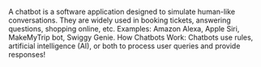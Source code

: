 A chatbot is a software application designed to simulate human-like conversations.
They are widely used in booking tickets, answering questions, shopping online, etc.
Examples: Amazon Alexa, Apple Siri, MakeMyTrip bot, Swiggy Genie.
 How Chatbots Work:
         Chatbots use rules, artificial intelligence (AI), or both to process user queries and provide responses!
         
